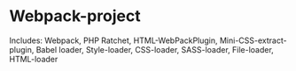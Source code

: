 # Webpack-project
Includes: Webpack, PHP Ratchet, HTML-WebPackPlugin, Mini-CSS-extract-plugin, Babel loader, Style-loader, CSS-loader, SASS-loader, File-loader, HTML-loader
